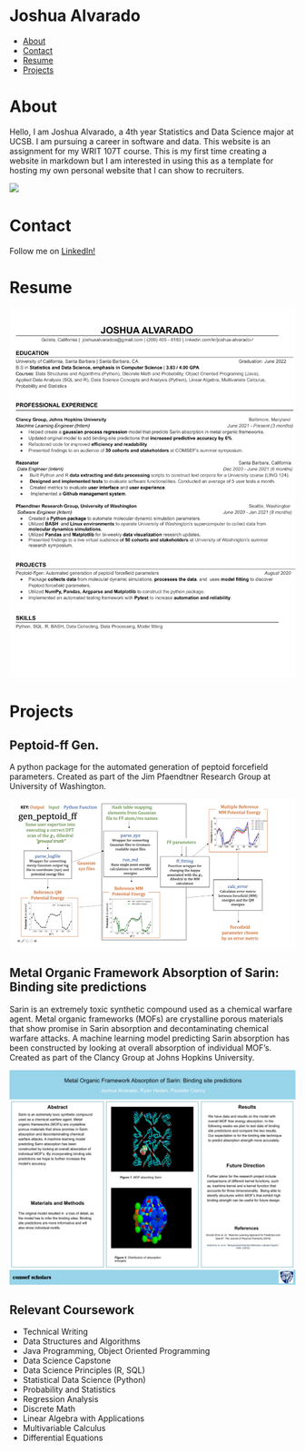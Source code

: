 # Joshua Alvarado

- [About](#about)
- [Contact](#contact)
- [Resume](#resume)
- [Projects](#projects)


# About

Hello, I am Joshua Alvarado, a 4th year Statistics and Data Science major at UCSB. I am pursuing a career in software and data. This website is an assignment for my WRIT 107T course. This is my first time creating a website in markdown but I am interested in using this as a template for hosting my own personal website that I can show to recruiters.

[<img width="256px" src="static/joshheadshot.jpg">](static/joshheadshot.png)

# Contact 

Follow me on [LinkedIn!](https://www.linkedin.com/in/joshua-alvarado-/)



# Resume
[<img width="720px" src="static/resume.png">](static/resume)

# Projects

## Peptoid-ff Gen.

A python package for the automated generation of peptoid forcefield parameters. Created as part of the Jim Pfaendtner Research Group at University of Washington.

[<img width="720px" src="static/peptoid-ff.png">](static/peptoid-ff)

## Metal Organic Framework Absorption of Sarin: Binding site predictions

Sarin is an extremely toxic synthetic compound used as a chemical warfare agent. Metal organic frameworks (MOFs) are crystalline porous materials that show promise in Sarin absorption and decontaminating chemical warfare attacks. A machine learning model predicting Sarin absorption has been constructed by looking at overall absorption of individual MOF’s. Created as part of the Clancy Group at Johns Hopkins University.

[<img width="720px" src="static/mof.png">](static/mof)

## Relevant Coursework

- Technical Writing
- Data Structures and Algorithms
- Java Programming, Object Oriented Programming
- Data Science Capstone
- Data Science Principles (R, SQL)
- Statistical Data Science (Python)
- Probability and Statistics 
- Regression Analysis
- Discrete Math
- Linear Algebra with Applications
- Multivariable Calculus
- Differential Equations
